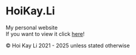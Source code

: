# HoiKay.Li
My personal website <br>
If you want to view it click [here](https://hoikay.li)!

© Hoi Kay Li 2021 - 2025 unless stated otherwise 
